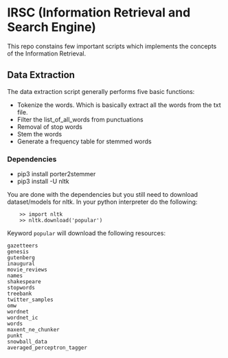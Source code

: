 # IRSC (Information Retrieval and Search Engine)
This repo constains few important scripts which implements the concepts of the Information Retrieval.

## Data Extraction
The data extraction script generally performs five basic functions:
* Tokenize the words. Which is basically extract all the words from the txt file.
* Filter the list_of_all_words from punctuations
* Removal of stop words
* Stem the words
* Generate a frequency table for stemmed words

### Dependencies

* pip3 install porter2stemmer
* pip3 install -U nltk

You are done with the dependencies but you still need to download dataset/models
 for nltk. In your python interpreter do the following:

 		>> import nltk 
 		>> nltk.download('popular')

Keyword `popular` will download the following resources:



	gazetteers 
	genesis    
	gutenberg  
	inaugural  
	movie_reviews 
	names		   
	shakespeare   
	stopwords     
	treebank	   
	twitter_samples 
	omw  			
	wordnet		
	wordnet_ic		
	words			
	maxent_ne_chunker 
	punkt				
	snowball_data		
	averaged_perceptron_tagger 
      

